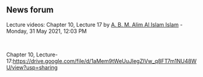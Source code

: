 <h2>News forum</h2><a href="https://moodle.cse.buet.ac.bd/user/view.php?id=34&course=569"></a>
Lecture videos: Chapter 10, Lecture 17
by <a href="https://moodle.cse.buet.ac.bd/user/view.php?id=34&course=569">A. B. M. Alim Al Islam Islam</a> - Monday, 31 May 2021, 12:03 PM


 

Chapter 10, Lecture-17:https://drive.google.com/file/d/1aMem9tWeUuJlegZlVw_q8FT7m1NU48WU/view?usp=sharing






